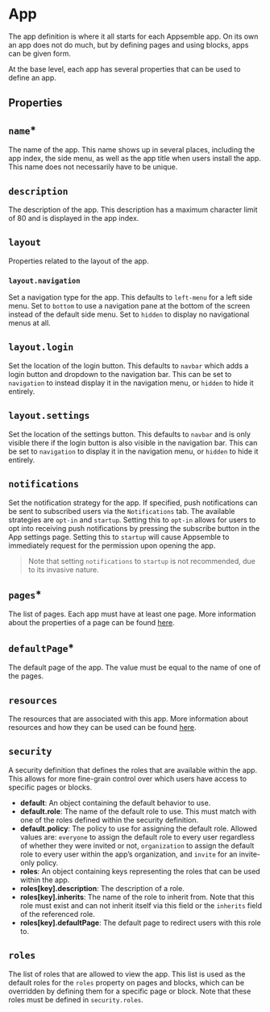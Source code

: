 # App

The app definition is where it all starts for each Appsemble app. On its own an app does not do
much, but by defining pages and using blocks, apps can be given form.

At the base level, each app has several properties that can be used to define an app.

## Properties

## `name`\*

The name of the app. This name shows up in several places, including the app index, the side menu,
as well as the app title when users install the app. This name does not necessarily have to be
unique.

## `description`

The description of the app. This description has a maximum character limit of 80 and is displayed in
the app index.

## `layout`

Properties related to the layout of the app.

### `layout.navigation`

Set a navigation type for the app. This defaults to `left-menu` for a left side menu. Set to
`bottom` to use a navigation pane at the bottom of the screen instead of the default side menu. Set
to `hidden` to display no navigational menus at all.

## `layout.login`

Set the location of the login button. This defaults to `navbar` which adds a login button and
dropdown to the navigation bar. This can be set to `navigation` to instead display it in the
navigation menu, or `hidden` to hide it entirely.

## `layout.settings`

Set the location of the settings button. This defaults to `navbar` and is only visible there if the
login button is also visible in the navigation bar. This can be set to `navigation` to display it in
the navigation menu, or `hidden` to hide it entirely.

## `notifications`

Set the notification strategy for the app. If specified, push notifications can be sent to
subscribed users via the `Notifications` tab. The available strategies are `opt-in` and `startup`.
Setting this to `opt-in` allows for users to opt into receiving push notifications by pressing the
subscribe button in the App settings page. Setting this to `startup` will cause Appsemble to
immediately request for the permission upon opening the app.

> Note that setting `notifications` to `startup` is not recommended, due to its invasive nature.

## `pages`\*

The list of pages. Each app must have at least one page. More information about the properties of a
page can be found [here](page.md).

## `defaultPage`\*

The default page of the app. The value must be equal to the name of one of the pages.

## `resources`

The resources that are associated with this app. More information about resources and how they can
be used can be found [here](../guide/resources.md).

## `security`

A security definition that defines the roles that are available within the app. This allows for more
fine-grain control over which users have access to specific pages or blocks.

- **default**: An object containing the default behavior to use.
- **default.role**: The name of the default role to use. This must match with one of the roles
  defined within the security definition.
- **default.policy**: The policy to use for assigning the default role. Allowed values are:
  `everyone` to assign the default role to every user regardless of whether they were invited or
  not, `organization` to assign the default role to every user within the app’s organization, and
  `invite` for an invite-only policy.
- **roles**: An object containing keys representing the roles that can be used within the app.
- **roles\[key].description**: The description of a role.
- **roles\[key].inherits**: The name of the role to inherit from. Note that this role must exist and
  can not inherit itself via this field or the `inherits` field of the referenced role.
- **roles\[key].defaultPage**: The default page to redirect users with this role to.

## `roles`

The list of roles that are allowed to view the app. This list is used as the default roles for the
`roles` property on pages and blocks, which can be overridden by defining them for a specific page
or block. Note that these roles must be defined in `security.roles`.

